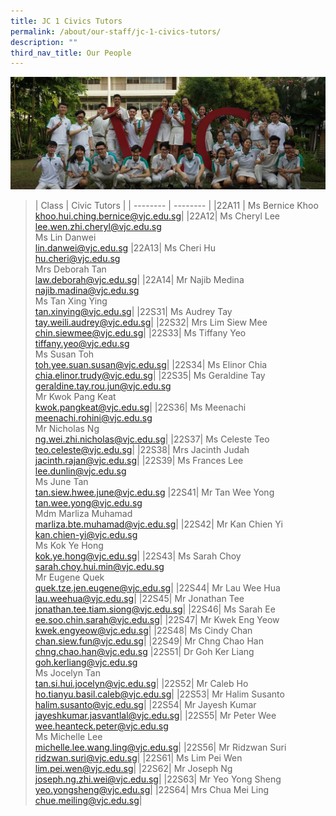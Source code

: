 ```yaml
---
title: JC 1 Civics Tutors
permalink: /about/our-staff/jc-1-civics-tutors/
description: ""
third_nav_title: Our People
---
```

![](/images/JC-1-Civics-Tutors-banner-1024x365.jpg)


>| Class | Civic Tutors |
| -------- | -------- |
|22A11 |	Ms Bernice Khoo<br>khoo.hui.ching.bernice@vjc.edu.sg|
|22A12|	Ms Cheryl Lee<br>lee.wen.zhi.cheryl@vjc.edu.sg<br>Ms Lin Danwei<br>lin.danwei@vjc.edu.sg
|22A13|	Ms Cheri Hu<br>hu.cheri@vjc.edu.sg<br>Mrs Deborah Tan<br>law.deborah@vjc.edu.sg|
|22A14|	Mr Najib Medina<br>najib.madina@vjc.edu.sg<br>Ms Tan Xing Ying<br>tan.xinying@vjc.edu.sg|
|22S31|	Ms Audrey Tay<br>tay.weili.audrey@vjc.edu.sg|
|22S32|	Mrs Lim Siew Mee<br>chin.siewmee@vjc.edu.sg|
|22S33|	Ms Tiffany Yeo<br>tiffany.yeo@vjc.edu.sg<br>Ms Susan Toh<br>toh.yee.suan.susan@vjc.edu.sg|
|22S34|	Ms Elinor Chia<br>chia.elinor.trudy@vjc.edu.sg|
|22S35|	Ms Geraldine Tay<br>geraldine.tay.rou.jun@vjc.edu.sg<br>Mr Kwok Pang Keat<br>kwok.pangkeat@vjc.edu.sg|
|22S36|	Ms Meenachi<br>meenachi.rohini@vjc.edu.sg<br>Mr Nicholas Ng<br>ng.wei.zhi.nicholas@vjc.edu.sg|
|22S37|	Ms Celeste Teo<br>teo.celeste@vjc.edu.sg|
|22S38|	Mrs Jacinth Judah<br>jacinth.rajan@vjc.edu.sg|
|22S39|	Ms Frances Lee<br>lee.dunlin@vjc.edu.sg<br>Ms June Tan<br>tan.siew.hwee.june@vjc.edu.sg
|22S41|	Mr Tan Wee Yong<br>tan.wee.yong@vjc.edu.sg<br>Mdm Marliza Muhamad<br>marliza.bte.muhamad@vjc.edu.sg|
|22S42|	Mr Kan Chien Yi<br>kan.chien-yi@vjc.edu.sg<br>Ms Kok Ye Hong<br>kok.ye.hong@vjc.edu.sg|
|22S43|	Ms Sarah Choy<br>sarah.choy.hui.min@vjc.edu.sg<br>Mr Eugene Quek<br>quek.tze.jen.eugene@vjc.edu.sg|
|22S44|	Mr Lau Wee Hua<br>lau.weehua@vjc.edu.sg|
|22S45|	Mr Jonathan Tee<br>jonathan.tee.tiam.siong@vjc.edu.sg|
|22S46|	Ms Sarah Ee<br>ee.soo.chin.sarah@vjc.edu.sg|
|22S47|	Mr Kwek Eng Yeow<br>kwek.engyeow@vjc.edu.sg|
|22S48|	Ms Cindy Chan<br>chan.siew.fun@vjc.edu.sg|
|22S49|	Mr Chng Chao Han<br>chng.chao.han@vjc.edu.sg
|22S51|	Dr Goh Ker Liang<br>goh.kerliang@vjc.edu.sg<br>Ms Jocelyn Tan<br>tan.si.hui.jocelyn@vjc.edu.sg|
|22S52|	Mr Caleb Ho<br>ho.tianyu.basil.caleb@vjc.edu.sg|
|22S53|	Mr Halim Susanto<br>halim.susanto@vjc.edu.sg|
|22S54|	Mr Jayesh Kumar<br>jayeshkumar.jasvantlal@vjc.edu.sg|
|22S55|	Mr Peter Wee<br>wee.heanteck.peter@vjc.edu.sg<br>Ms Michelle Lee<br>michelle.lee.wang.ling@vjc.edu.sg|
|22S56|	Mr Ridzwan Suri<br>ridzwan.suri@vjc.edu.sg|
|22S61|	Ms Lim Pei Wen<br>lim.pei.wen@vjc.edu.sg|
|22S62|	Mr Joseph Ng<br>joseph.ng.zhi.wei@vjc.edu.sg|
|22S63|	Mr Yeo Yong Sheng<br>yeo.yongsheng@vjc.edu.sg|
|22S64|	Mrs Chua Mei Ling<br>chue.meiling@vjc.edu.sg|